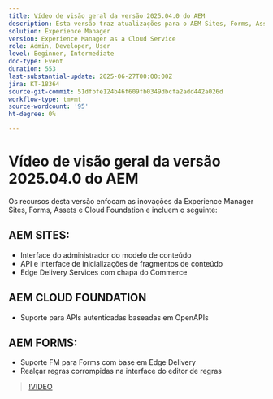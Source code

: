 ```yaml
---
title: Vídeo de visão geral da versão 2025.04.0 do AEM
description: Esta versão traz atualizações para o AEM Sites, Forms, Assets e Cloud Foundation, incluindo novas interfaces do usuário, suporte ao Edge Delivery e autenticação OpenAPI.
solution: Experience Manager
version: Experience Manager as a Cloud Service
role: Admin, Developer, User
level: Beginner, Intermediate
doc-type: Event
duration: 553
last-substantial-update: 2025-06-27T00:00:00Z
jira: KT-18364
source-git-commit: 51dfbfe124b46f609fb0349dbcfa2add442a026d
workflow-type: tm+mt
source-wordcount: '95'
ht-degree: 0%

---
```



# Vídeo de visão geral da versão 2025.04.0 do AEM

Os recursos desta versão enfocam as inovações da Experience Manager Sites, Forms, Assets e Cloud Foundation e incluem o seguinte:

## AEM SITES:

* Interface do administrador do modelo de conteúdo
* API e interface de inicializações de fragmentos de conteúdo
* Edge Delivery Services &#x200B;com chapa do Commerce

## AEM CLOUD FOUNDATION

* Suporte para APIs autenticadas baseadas em OpenAPIs

## AEM FORMS:

* Suporte FM para Forms com base em Edge Delivery
* Realçar regras corrompidas na interface do editor de regras

>[!VIDEO](https://video.tv.adobe.com/v/3464007/?learn=on&enablevpops&captions=por_br)
